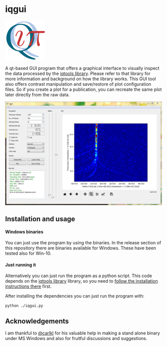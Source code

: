 iqgui
============
<img src="https://raw.githubusercontent.com/xaratustrah/iqgui/master/rsrc/icon.png" width="128">

A qt-based GUI program that offers a graphical interface to visually inspect the data processed by the [iqtools library](https://github.com/xaratustrah/iqtools). Please refer to that library for more information and background on how the library works. This GUI tool also offers contrast manipulation and save/restore of plot configuration files. So if you create a plot for a publication, you can recreate the same plot later directly from the raw data.

![iq_suite](https://raw.githubusercontent.com/xaratustrah/iqgui/master/rsrc/screenshot.png)


## Installation and usage

#### Windows binaries

You can just use the program by using the binaries. In the release section of this repository there are binaries available for Windows. These have been tested also for Win-10.

#### Just running it

Alternatively you can just run the program as a python script. This code depends on the [iqtools library](https://github.com/xaratustrah/iqtools) library, so you need to [follow the installation instructions there](https://github.com/xaratustrah/iqtools#install--uninstall) first.

After installing the dependencies you can just run the program with:

    python ./iqgui.py



## Acknowledgements
I am thankful to [@carlkl](https://github.com/carlkl) for his valuable help in making a stand alone binary under MS Windows and also for fruitful discussions and suggestions.
